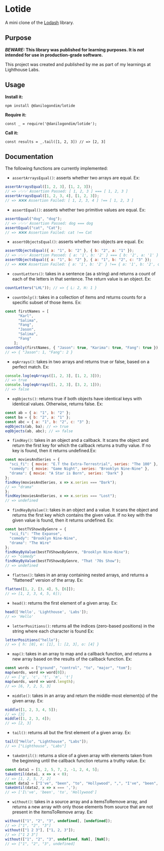 # Lotide

A mini clone of the [Lodash](https://lodash.com) library.

## Purpose

**_BEWARE:_ This library was published for learning purposes. It is _not_ intended for use in production-grade software.**

This project was created and published by me as part of my learnings at Lighthouse Labs. 

## Usage

**Install it:**

`npm install @danilogondim/lotide`

**Require it:**

`const _ = require('@danilogondim/lotide');`

**Call it:**

`const results = _.tail([1, 2, 3]) // => [2, 3]`

## Documentation

The following functions are currently implemented:

* `assertArraysEqual()`: asserts whether two arrays are equal. Ex:
```javascript
assertArraysEqual([1, 2, 3], [1, 2, 3]);
// => ✅✅✅ Assertion Passed: [ 1, 2, 3 ] === [ 1, 2, 3 ]
assertArraysEqual([1, 2, 3, 4], [1, 2, 3]);
// => ❌❌❌ Assertion Failed: [ 1, 2, 3, 4 ] !== [ 1, 2, 3 ]
```
* `assertEqual()`: asserts whether two primitive values are equal. Ex:
```javascript
assertEqual("dog", "dog");
// => ✅✅✅ Assertion Passed: dog === dog
assertEqual("cat", "Cat");
// => ❌❌❌ Assertion Failed: cat !== Cat
```
* `assertObjectsEqual()`: asserts whether two objects are equal. Ex:
```javascript
assertObjectsEqual({ a: "1", b: "2" }, { b: "2", a: "1" });
// => ✅✅✅ Assertion Passed: { a: '1', b: '2' } === { b: '2', a: '1' }
assertObjectsEqual({ a: "1", b: "2" }, { a: "1", b: "2", c: "3" });
// => ❌❌❌ Assertion Failed: { a: '1', b: '2' } !== { a: '1', b: '2', c: '3' }
```
* `countLetters()`: takes in a sentence (as a string) and returns a count of each of the letters in that sentence. The return value is an object. Ex: 
```javascript
countLetters("LHL")); // => { L: 2, H: 1 }
```
* `countOnly()`: takes in a collection of items and returns counts for a specific subset of those items. Ex: 
```javascript
const firstNames = [
      "Karl",
      "Salima",
      "Fang",
      "Jason",
      "Salima",
      "Fang"
    ];
countOnly(firstNames, { "Jason": true, "Karima": true, "Fang": true });
// => { "Jason": 1, "Fang": 2 }
```
* `eqArrays()`: takes in two arrays and returns true or false, based on a perfect match. Ex:
```javascript
console.log(eqArrays([1, 2, 3], [1, 2, 3]));
// => true
console.log(eqArrays([1, 2, 3], [3, 2, 1]));
// => false
```
* `eqObjects()`: returns true if both objects have identical keys with identical values. Otherwise, returns false. Ex:
```javascript
const ab = { a: "1", b: "2" };
const ba = { b: "2", a: "1" };
const abc = { a: "1", b: "2", c: "3" };
eqObjects(ab, ba); // => true
eqObjects(ab, abc); // => false
```
* `findKey()`: takes in an object and a callback. It scans the object and return the first key for which the callback returns a truthy value. If no key is found, then it returns undefined.Ex:
```javascript
const moviesAndSeries = {
  "sci_fi": { movie: "E.T the Extra-Terrestrial", series: "The 100" },
  "comedy": { movie: "Game Night", series: "Brooklyn Nine-Nine" },
  "drama": { movie: "A Star is Born", series: "Dark" }
};
findKey(moviesAndSeries, x => x.series === "Dark");
// => "drama"
};
findKey(moviesAndSeries, x => x.series === "Lost");
// => undefined
```
* `findKeyByValue()`: takes in an object and a value. It scans the object and returns the first key which contains the given value. If no key with the given value is found, then it returns undefined. Ex:
```javascript
const bestTVShowsByGenre = {
  "sci_fi": "The Expanse",
  "comedy": "Brooklyn Nine-Nine",
  "drama": "The Wire"
};
findKeyByValue(bestTVShowsByGenre, "Brooklyn Nine-Nine");
// => "comedy"
findKeyByValue(bestTVShowsByGenre, "That '70s Show");
// => undefined
```
* `flatten()`: takes in an array containing nested arrays, and returns a "flattened" version of the array. Ex:
```javascript
flatten([1, 2, [3, 4], 5, [6]]);
// => [1, 2, 3, 4, 5, 6]);
```
* `head()`: returns the first element of a given array. Ex:
```javascript
head(['Hello', 'Lighthouse', 'Labs']);
// => 'Hello'
```
* `letterPositions()`: returns all the indices (zero-based positions) in the string where each character is found Ex:
```javascript
letterPositions("hello");
// => { h: [0], e: [1], l: [2, 3], o: [4] }
```
* `map()`: takes in an array to map and a callback function, and returns a new array based on the results of the callback function. Ex:
```javascript
const words = ["ground", "control", "to", "major", "tom"];
map(words, word => word[0]);
// => ['g', 'c', 't', 'm', 't']
map(words, word => word.length);
// => [6, 7, 2, 5, 3]
```
* `middle()`: takes in an array and return the middle-most element(s) of the given array. Ex:
```javascript
middle([1, 2, 3, 4, 5]);
// => [3]
middle([1, 2, 3, 4]);
// => [2, 3]
```
* `tail()`: returns all but the first element of a given array. Ex:
```javascript
tail(["Hello", "Lighthouse", "Labs"]);
// => ["Lighthouse", "Labs"]
```
* `takeUntil()`: returns a slice of a given array with elements taken from the beginning until the callback function returns a truthy value. Ex:
```javascript
const data1 = [1, 2, 5, 7, 2, -1, 2, 4, 5];
takeUntil(data1, x => x < 0);
// => [1, 2, 5, 7, 2]
const data2 = ["I've", "been", "to", "Hollywood", ",", "I've", "been", "to", "Redwood"];
takeUntil(data2, x => x === ',');
// => ['I\'ve', 'been', 'to', 'Hollywood']
```
* `without()`: takes in a source array and a itemsToRemove array, and returns a new array with only those elements from source that are not present in the itemsToRemove array. Ex:
```javascript
without(["1", "2", "3", undefined], [undefined]);
// => ["1", "2", "3"]
without(["1 2 3"], ["1, 2, 3"]);
// => ["1 2 3"]
without(["1", "2", "3", undefined, NaN], [NaN]);
// => ["1", "2", "3", undefined]
```